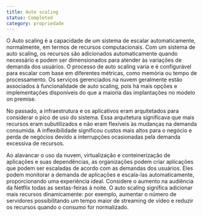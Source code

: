```yaml
---
title: Auto scaling
status: Completed
category: propriedade
---
```


O Auto scaling é a capacidade de um sistema de escalar automaticamente, normalmente, em termos de recursos computacionais. Com um sistema de auto scaling, os recursos são adicionados automaticamente quando necessário e podem ser dimensionados para atender às variações de demanda dos usuários. O processo de auto scaling varia e é configurável para escalar com base em diferentes métricas, como memória ou tempo de processamento. Os serviços gerenciados na nuvem geralmente estão associados à funcionalidade de auto scaling, pois há mais opções e implementações disponíveis do que a maioria das implantações no modelo on premise.

No passado, a infraestrutura e os aplicativos eram arquitetados para considerar o pico de uso do sistema. Essa arquitetura significava que mais recursos eram subutilizados e não eram flexíveis às mudanças na demanda consumida. A inflexibilidade significou custos mais altos para o negócio e perda de negócios devido a interrupções ocasionadas pela demanda excessiva de recursos.

Ao alavancar o uso da nuvem, virtualização e conteinerização de aplicações e suas dependências, as organizações podem criar aplicações que podem ser escaladas de acordo com as demandas dos usuários. Eles podem monitorar a demanda de aplicações e escala-las automaticamente, proporcionando uma experiência ideal. Considere o aumento na audiência da Netflix todas as sextas-feiras à noite. O auto scaling significa adicionar mais recursos dinamicamente: por exemplo, aumentar o número de servidores possibilitando um tempo maior de streaming de vídeo e reduzir os recursos quando o consumo for normalizado.

